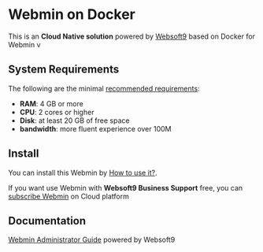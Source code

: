 # Webmin on Docker  

This is an **Cloud Native solution** powered by [Websoft9](https://www.websoft9.com) based on Docker for Webmin v

## System Requirements

The following are the minimal [recommended requirements](https://github.com/onlyoffice/docker#recommended-system-requirements):

* **RAM**: 4 GB or more
* **CPU**: 2 cores or higher
* **Disk**: at least 20 GB of free space
* **bandwidth**: more fluent experience over 100M  

## Install

You can install this Webmin by [How to use it?](https://github.com/Websoft9/docker-library#how-to-use-it).   

If you want use Webmin with **Websoft9 Business Support** free, you can [subscribe Webmin](https://www.websoft9.com/apps) on Cloud platform

## Documentation

[Webmin Administrator Guide](https://support.websoft9.com/docs/webmin) powered by Websoft9
